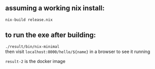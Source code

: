 ## assuming a working nix install:  
`nix-build release.nix`  

## to run the exe after building:  
`./result/bin/nix-minimal`  
then visit `localhost:8000/hello/${name}` in a browser to see it running  

`result-2` is the docker image

